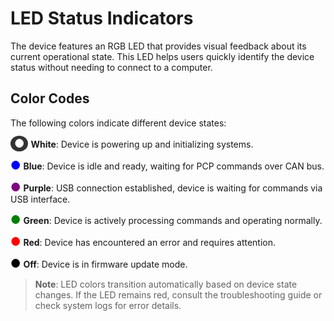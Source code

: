# LED Status Indicators

The device features an RGB LED that provides visual feedback about its current operational state. This LED helps users quickly identify the device status without needing to connect to a computer.

## Color Codes

The following colors indicate different device states:

<span style="color: white; background-color: #333; padding: 2px 6px; border-radius: 50%; font-size: 18px;">●</span> **White**: Device is powering up and initializing systems.

<span style="color: blue; font-size: 18px;">●</span> **Blue**: Device is idle and ready, waiting for PCP commands over CAN bus.

<span style="color: purple; font-size: 18px;">●</span> **Purple**: USB connection established, device is waiting for commands via USB interface.

<span style="color: green; font-size: 18px;">●</span> **Green**: Device is actively processing commands and operating normally.

<span style="color: red; font-size: 18px;">●</span> **Red**: Device has encountered an error and requires attention.

<span style="color: black; font-size: 18px;">●</span> **Off**: Device is in firmware update mode.

> **Note**: LED colors transition automatically based on device state changes. If the LED remains red, consult the troubleshooting guide or check system logs for error details.
